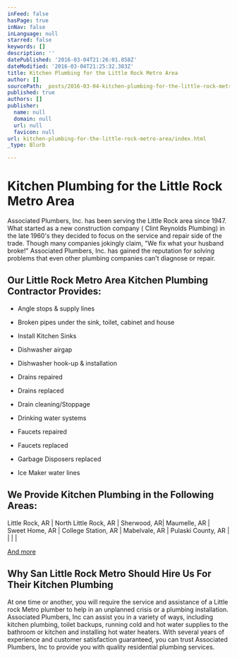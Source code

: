 ```yaml
---
inFeed: false
hasPage: true
inNav: false
inLanguage: null
starred: false
keywords: []
description: ''
datePublished: '2016-03-04T21:26:01.858Z'
dateModified: '2016-03-04T21:25:32.383Z'
title: Kitchen Plumbing for the Little Rock Metro Area
author: []
sourcePath: _posts/2016-03-04-kitchen-plumbing-for-the-little-rock-metro-area.md
published: true
authors: []
publisher:
  name: null
  domain: null
  url: null
  favicon: null
url: kitchen-plumbing-for-the-little-rock-metro-area/index.html
_type: Blurb

---
```

# Kitchen Plumbing for the Little Rock Metro Area

Associated Plumbers, Inc. has been serving the Little Rock area since 1947\. What started as a new construction company ( Clint Reynolds Plumbing) in the late 1960's they decided to focus on the service and repair side of the trade. Though many companies jokingly claim, "We fix what your husband broke!" Associated Plumbers, Inc. has gained the reputation for solving problems that even other plumbing companies can't diagnose or repair.

## Our Little Rock Metro Area Kitchen Plumbing Contractor Provides:

* Angle stops & supply lines
* Broken pipes under the sink, toilet, cabinet and house
* Install Kitchen Sinks

* Dishwasher airgap
* Dishwasher hook-up & installation
* Drains repaired

* Drains replaced
* Drain cleaning/Stoppage
* Drinking water systems
* Faucets repaired

* Faucets replaced
* Garbage Disposers replaced
* Ice Maker water lines

## We Provide Kitchen Plumbing in the Following Areas:

Little Rock, AR | North Little Rock, AR | Sherwood, AR| Maumelle, AR | Sweet Home, AR | College Station, AR | Mabelvale, AR | Pulaski County, AR |  |  |  | 

[And more][0]

## Why San Little Rock Metro Should Hire Us For Their Kitchen Plumbing

At one time or another, you will require the service and assistance of a Little rock Metro plumber to help in an unplanned crisis or a plumbing installation. Associated Plumbers, Inc can assist you in a variety of ways, including kitchen plumbing, toilet backups, running cold and hot water supplies to the bathroom or kitchen and installing hot water heaters. With several years of experience and customer satisfaction guaranteed, you can trust Associated Plumbers, Inc to provide you with quality residential plumbing services.

[0]: http://www.kevinshawplumbing.com/